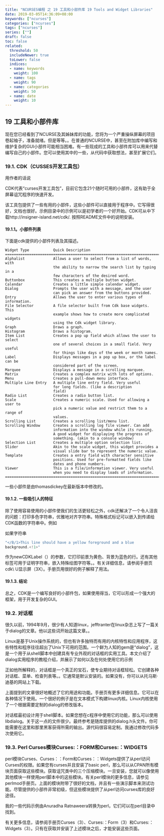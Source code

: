```yaml
---
title: "NCURSES编程 之 19 工具和小部件库 19 Tools and Widget Libraries"
date: 2019-03-05T14:36:09+08:00
keywords: ["ncurses"]
categories: ["ncurses"]
tags: ["ncurses"]
series: [""]
draft: false
toc: false
related:
  threshold: 50
  includeNewer: true
  toLower: false
  indices:
  - name: keywords
    weight: 100
  - name: tags
    weight: 90
  - name: categories
    weight: 50
  - name: date
    weight: 10
---
```


## 19 工具和小部件库
现在您已经看到了NCURSE及其姊妹库的功能，您将为一个严重操纵屏幕的项目卷起袖子，准备就绪。但是等等。。在普通的NCURSE中，甚至在附加库中编写和维护复杂的GUI小部件可能相当困难。有一些现成的工具和小部件库可以用来代替编写自己的小部件。您可以使用其中的一些，从代码中获取想法，甚至扩展它们。

### 19.1. CDK（CUSSES开发工具包）
用作者的话说

CDK代表“curses开发工具包”，目前它包含21个随时可用的小部件，这有助于全屏幕诅咒程序的快速开发。

该工具包提供了一些有用的小部件，这些小部件可以直接用于程序中。它写得很好，文档也很好。示例目录中的示例可以是初学者的一个好开始。CDK可从中下载http://insigner-island.net/cdk/. 按照README文件中的说明安装。

#### 19.1.1。小部件列表
下面是cdk提供的小部件列表及其描述。

```text
Widget Type           Quick Description
===========================================================================
Alphalist             Allows a user to select from a list of words, with
                      the ability to narrow the search list by typing in a
                      few characters of the desired word.
Buttonbox             This creates a multiple button widget.
Calendar              Creates a little simple calendar widget.
Dialog                Prompts the user with a message, and the user
                      can pick an answer from the buttons provided.
Entry                 Allows the user to enter various types of information.
File Selector         A file selector built from Cdk base widgets. This
                      example shows how to create more complicated widgets
                      using the Cdk widget library.
Graph                 Draws a graph.
Histogram             Draws a histogram.
Item List             Creates a pop up field which allows the user to select
                      one of several choices in a small field. Very useful
                      for things like days of the week or month names.
Label                 Displays messages in a pop up box, or the label can be
                      considered part of the screen.
Marquee               Displays a message in a scrolling marquee.
Matrix                Creates a complex matrix with lots of options.
Menu                  Creates a pull-down menu interface.
Multiple Line Entry   A multiple line entry field. Very useful
                      for long fields. (like a description
                      field)
Radio List            Creates a radio button list.
Scale                 Creates a numeric scale. Used for allowing a user to
                      pick a numeric value and restrict them to a range of
                      values.
Scrolling List        Creates a scrolling list/menu list.
Scrolling Window      Creates a scrolling log file viewer. Can add
                      information into the window while its running.
                      A good widget for displaying the progress of
                      something. (akin to a console window)
Selection List        Creates a multiple option selection list.
Slider                Akin to the scale widget, this widget provides a
                      visual slide bar to represent the numeric value.
Template              Creates a entry field with character sensitive
                      positions. Used for pre-formatted fields like
                      dates and phone numbers.
Viewer                This is a file/information viewer. Very useful
                      when you need to display loads of information.
===========================================================================
```

一些小部件是由thomasdickey在最新版本中修改的。

#### 19.1.2. 一些吸引人的特征
除了使用容易使用的小部件使我们的生活更轻松之外，cdk还解决了一个令人沮丧的问题：打印多色字符串，优雅地对齐字符串。特殊格式标记可以嵌入到传递给CDK函数的字符串中。例如

如果字符串
```cpp
"</B/1>This line should have a yellow foreground and a blue
background.<!1>"
```
作为newCDKLabel（）的参数，它打印前景为黄色、背景为蓝色的行。还有其他标签可用于证明字符串，嵌入特殊绘图字符等。。有关详细信息，请参阅手册页cdk\ U显示屏（3X）。手册页用很好的例子解释了用法。

#### 19.1.3. 结论
总之，CDK是一个编写良好的小部件包，如果使用得当，它可以形成一个强大的框架，用于开发复杂的GUI。

### 19.2. 对话框
很久以前，1994年9月，很少有人知道linux，jefftranter在linux杂志上写了一篇关于dialog的文章。他以这些词开始这篇文章。。

Linux是基于Unix操作系统的，但也有许多独特而有用的内核特性和应用程序，这些特性和程序往往超出了Unix下可用的范围。一个鲜为人知的gem是“dialog”，这是一个用于从shell脚本中创建具有专业外观的对话框的实用工具。本文介绍了dialog实用程序的教程介绍，并展示了如何以及在何处使用它的示例

正如他所解释的，对话框是一个真正的宝石，使专业期待对话框轻松。它创建各种对话框、菜单、检查列表等。。它通常是默认安装的。如果没有，你可以从托马斯·迪基的网站上下载。

上面提到的文章很好地概述了它的用途和功能。手册页有更多详细信息。它可以在各种情况下使用。一个很好的例子是在文本模式下构建linux内核。Linux内核使用了一个根据需要定制的dialog的修改版本。

对话框最初设计用于shell脚本。如果您想在c程序中使用它的功能，那么可以使用libdialog。关于这一点的文件很少。最终参考是随库提供的dialog.h头文件。你可能需要在这里和那里黑客获得所需的输出。源代码很容易定制。我通过修改代码多次使用它。

### 19.3. Perl Curses模块Curses:：FORM和Curses:：WIDGETS
perl模块Curses、Curses：：Form和Curses：：Widgets提供了从perl访问Curses的权限。如果您有curses并且安装了basic perl，那么可以从CPAN所有模块页面获取这些模块。获取诅咒类中的三个压缩模块。一旦安装，您就可以像使用其他模块一样使用perl脚本中的这些模块。有关perl模块的更多信息，请参见perlmod手册页。上面的模块附带了很好的文档，并且有一些演示脚本来测试功能。尽管提供的小部件非常初级，但这些模块提供了从perl访问curses库的良好途径。

我的一些代码示例由Anuradha Ratnaweera转换为perl，它们可以在perl目录中找到。


有关更多信息，请参阅手册页Curses（3）、Curses:：Form（3）和Curses:：Widgets（3）。只有在获取并安装了上述模块之后，才能安装这些页面。

